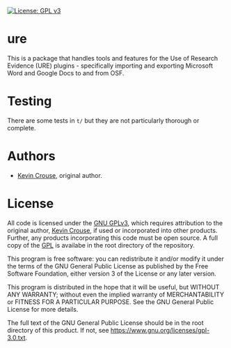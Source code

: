 [![License: GPL v3](https://img.shields.io/badge/License-GPLv3-blue.svg)](https://www.gnu.org/licenses/gpl-3.0)

# ure

This is a package that handles tools and features for the Use of Research 
Evidence (URE) plugins - specifically importing and exporting Microsoft Word 
and Google Docs to and from OSF.

# Testing

There are some tests in `t/` but they are not particularly thorough or complete.

# Authors

- [Kevin Crouse](mailto:krcrouse@gmail.com), original author. 

# License

All code is licensed under the 
[GNU GPLv3](https://www.gnu.org/licenses/gpl-3.0.html#license-text), 
which requires attribution to the original author, 
[Kevin Crouse](https://github.com/kcphila), if used or incorporated into other 
products. Further, any products incorporating this code must be open source. A 
full copy of the [GPL](LICENSE) is availabe in the root directory of 
the repository.

This program is free software: you can redistribute it and/or modify it under 
the terms of the GNU General Public License as published by the Free Software 
Foundation, either version 3 of the License or any later version.

This program is distributed in the hope that it will be useful, but WITHOUT ANY
WARRANTY; without even the implied warranty of MERCHANTABILITY or FITNESS FOR A 
PARTICULAR PURPOSE. See the GNU General Public License for more details.

The full text of the GNU General Public License should be in the root directory 
of this product. If not, see <https://www.gnu.org/licenses/gpl-3.0.txt>.
